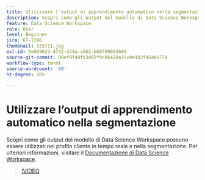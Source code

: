 ```yaml
---
title: Utilizzare l’output di apprendimento automatico nella segmentazione
description: Scopri come gli output del modello di Data Science Workspace possono essere utilizzati nel profilo cliente in tempo reale e nella segmentazione.
feature: Data Science Workspace
role: User
level: Beginner
jira: KT-7296
thumbnail: 333711.jpg
exl-id: 9a909023-47d2-474a-a562-b60799094b89
source-git-commit: 00ef0f40fb3d82f0c06428a35c0e402f46ab6774
workflow-type: tm+mt
source-wordcount: '60'
ht-degree: 10%

---
```


# Utilizzare l’output di apprendimento automatico nella segmentazione

Scopri come gli output del modello di Data Science Workspace possono essere utilizzati nel profilo cliente in tempo reale e nella segmentazione. Per ulteriori informazioni, visitare il [Documentazione di Data Science Workspace](https://experienceleague.adobe.com/docs/experience-platform/data-science-workspace/home.html?lang=it).

>[!VIDEO](https://video.tv.adobe.com/v/333711)

